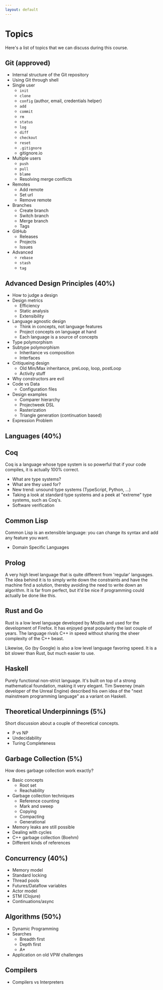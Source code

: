 ```yaml
---
layout: default
---
```

# Topics

Here's a list of topics that we can discuss during this course.

## Git (approved)

* Internal structure of the Git repository
* Using Git through shell
* Single user
  * `init`
  * `clone`
  * `config` (author, email, credentials helper)
  * `add`
  * `commit`
  * `rm`
  * `status`
  * `log`
  * `diff`
  * `checkout`
  * `reset`
  * `.gitignore`
  * gitignore.io
* Multiple users
  * `push`
  * `pull`
  * `blame`
  * Resolving merge conflicts
* Remotes
  * Add remote
  * Set url
  * Remove remote
* Branches
  * Create branch
  * Switch branch
  * Merge branch
  * Tags
* GitHub
  * Releases
  * Projects
  * Issues
* Advanced
  * `rebase`
  * `stash`
  * `tag`

## Advanced Design Principles (40%)

* How to judge a design
* Design metrics
  * Efficiency
  * Static analysis
  * Extensibility
* Language agnostic design
  * Think in concepts, not language features
  * Project concepts on language at hand
  * Each language is a source of concepts
* Type polymorphism
* Subtype polymorphism
  * Inheritance vs composition
  * Interfaces
* Critiqueing design
  * Old Min/Max inheritance, preLoop, loop, postLoop
  * Activity stuff
* Why constructors are evil
* Code vs Data
  * Configuration files
* Design examples
  * Comparer hierarchy
  * Projectweek DSL
  * Rasterization
  * Triangle generation (continuation based)
* Expression Problem

## Languages (40%)

## Coq

Coq is a language whose type system is so powerful that
if your code compiles, it is actually 100% correct.

* What are type systems?
* What are they used for?
* New trend: unsound type systems (TypeScript, Python, ...)
* Taking a look at standard type systems and a peek at "extreme" type systems, such as Coq's.
* Software verification

## Common Lisp

Common Lisp is an extensible language: you can change its syntax and add any feature you want.

* Domain Specific Languages

## Prolog

A very high level language that is quite different from 'regular' languages.
The idea behind it is to simply write down the constraints and have
the machine find a solution, thereby avoiding the need to write down an algorithm.
It is far from perfect, but it'd be nice if programming could actually be done like this.

## Rust and Go

Rust is a low level language developed by Mozilla and used for the development of Firefox.
It has enjoyed great popularity the last couple of years.
The language rivals C++ in speed without sharing the sheer complexity of the C++ beast.

Likewise, Go (by Google) is also a low level language favoring speed.
It is a bit slower than Rust, but much easier to use.

## Haskell

Purely functional non-strict language. It's built on top of a strong mathematical
foundation, making it very elegant. Tim Sweeney (main developer of the
Unreal Engine) described his own idea of the "next mainstream programming language"
as a variant on Haskell.

## Theoretical Underpinnings (5%)

Short discussion about a couple of theoretical concepts.

* P vs NP
* Undecidability
* Turing Completeness

## Garbage Collection (5%)

How does garbage collection work exactly?

* Basic concepts
  * Root set
  * Reachability
* Garbage collection techniques
  * Reference counting
  * Mark and sweep
  * Copying
  * Compacting
  * Generational
* Memory leaks are still possible
* Dealing with cycles
* C++ garbage collection (Boehm)
* Different kinds of references

## Concurrency (40%)

* Memory model
* Standard locking
* Thread pools
* Futures/Dataflow variables
* Actor model
* STM (Clojure)
* Continuations/async

## Algorithms (50%)

* Dynamic Programming
* Searches
  * Breadth first
  * Depth first
  * A*
* Application on old VPW challenges

## Compilers

* Compilers vs Interpreters
